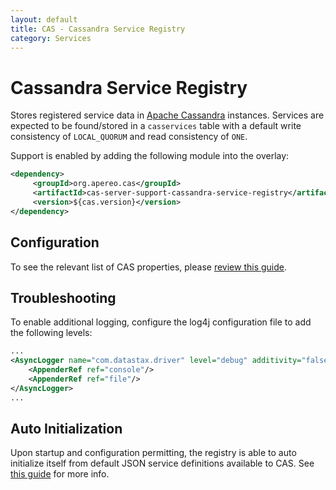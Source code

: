 ```yaml
---
layout: default
title: CAS - Cassandra Service Registry
category: Services
---
```


# Cassandra Service Registry

Stores registered service data in [Apache Cassandra](http://cassandra.apache.org/) instances. Services are expected to be found/stored in a `casservices` table with a default write consistency of `LOCAL_QUORUM` and read consistency of `ONE`.

Support is enabled by adding the following module into the overlay:

```xml
<dependency>
     <groupId>org.apereo.cas</groupId>
     <artifactId>cas-server-support-cassandra-service-registry</artifactId>
     <version>${cas.version}</version>
</dependency>                                                            
```

## Configuration

To see the relevant list of CAS properties, please [review this guide](../configuration/Configuration-Properties.html#cassandra-service-registry).

## Troubleshooting

To enable additional logging, configure the log4j configuration file to add the following levels:

```xml
...
<AsyncLogger name="com.datastax.driver" level="debug" additivity="false">
    <AppenderRef ref="console"/>
    <AppenderRef ref="file"/>
</AsyncLogger>
...
```

## Auto Initialization

Upon startup and configuration permitting, the registry is able to auto initialize itself from default JSON service definitions available to CAS. See [this guide](AutoInitialization-Service-Management.html) for more info.
